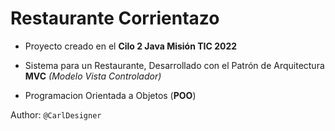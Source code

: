 # Restaurante Corrientazo

- Proyecto creado en el **Cilo 2 Java Misión TIC 2022**

- Sistema para un Restaurante, Desarrollado con el Patrón de Arquitectura **MVC** *(Modelo Vista Controlador)*

- Programacion Orientada a Objetos (**POO**)

Author: `@CarlDesigner`
